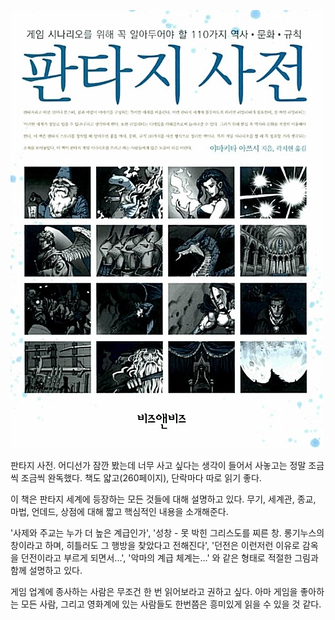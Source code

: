 
 ![판타지_사전](판타지_사전.jpg)

 판타지 사전. 어디선가 잠깐 봤는데 너무 사고 싶다는 생각이 들어서 사놓고는 정말 조금씩 조금씩 완독했다. 책도 얇고(260페이지), 단락마다 따로 읽기 좋다.

 이 책은 판타지 세계에 등장하는 모든 것들에 대해 설명하고 있다. 무기, 세계관, 종교, 마법, 언데드, 상점에 대해 짧고 핵심적인 내용을 소개해준다.

  '사제와 주교는 누가 더 높은 계급인가', '성창 - 못 박힌 그리스도를 찌른 창. 롱기누스의 창이라고 하며, 히틀러도 그 행방을 찾았다고 전해진다', '던전은 이런저런 이유로 감옥을 던전이라고 부르게 되면서...', '악마의 계급 체계는...' 와 같은 형태로 적절한 그림과 함께 설명하고 있다.

  게임 업계에 종사하는 사람은 무조건 한 번 읽어보라고 권하고 싶다. 아마 게임을 좋아하는 모든 사람, 그리고 영화계에 있는 사람들도 한번쯤은 흥미있게 읽을 수 있을 것 같다.